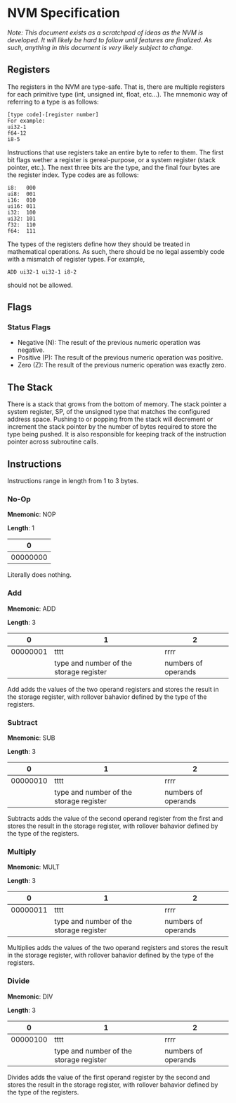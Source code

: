 # NVM Specification

_Note: This document exists as a scratchpad of ideas as the NVM is developed. It will likely be hard to follow until features are finalized. As such, anything in this document is very likely subject to change._

## Registers
The registers in the NVM are type-safe. That is, there are multiple registers for each primitive type (int, unsigned int, float, etc...). The mnemonic way of referring to a type is as follows:
```
[type code]-[register number]
For example:
ui32-1
f64-12
i8-5
```

Instructions that use registers take an entire byte to refer to them. The first bit flags wether a register is gereal-purpose, or a system register (stack pointer, etc.). The next three bits are the type, and the final four bytes are the register index. Type codes are as follows:
```
i8:   000
ui8:  001
i16:  010
ui16: 011
i32:  100
ui32: 101
f32:  110
f64:  111
```

The types of the registers define how they should be treated in mathematical operations. As such, there should be no legal assembly code with a mismatch of register types. For example,
```
ADD ui32-1 ui32-1 i8-2
```

should not be allowed.

## Flags

### Status Flags
- Negative (N): The result of the previous numeric operation was negative.
- Positive (P): The result of the previous numeric operation was positive.
- Zero     (Z): The result of the previous numeric operation was exactly zero.

## The Stack
There is a stack that grows from the bottom of memory. The stack pointer a system register, SP, of the unsigned type that matches the configured address space. Pushing to or popping from the stack will decrement or increment the stack pointer by the number of bytes required to store the type being pushed. It is also responsible for keeping track of the instruction pointer across subroutine calls.

## Instructions
Instructions range in length from 1 to 3 bytes. 

### No-Op
**Mnemonic**: NOP

**Length**: 1

| 0        |
|----------|
| 00000000 |

Literally does nothing.

### Add
**Mnemonic**: ADD

**Length**: 3

| 0        | 1                                       | 2                   |
|----------|-----------------------------------------|---------------------|
| 00000001 | tttt|rrrr                               | rrrr|rrrr           |
|          | type and number of the storage register | numbers of operands |

Add adds the values of the two operand registers and stores the result in the storage register, with rollover bahavior defined by the type of the registers.

### Subtract
**Mnemonic**: SUB

**Length**: 3

| 0        | 1                                       | 2                   |
|----------|-----------------------------------------|---------------------|
| 00000010 | tttt|rrrr                               | rrrr|rrrr           |
|          | type and number of the storage register | numbers of operands |

Subtracts adds the value of the second operand register from the first and stores the result in the storage register, with rollover bahavior defined by the type of the registers.

### Multiply
**Mnemonic**: MULT

**Length**: 3

| 0        | 1                                       | 2                   |
|----------|-----------------------------------------|---------------------|
| 00000011 | tttt|rrrr                               | rrrr|rrrr           |
|          | type and number of the storage register | numbers of operands |

Multiplies adds the values of the two operand registers and stores the result in the storage register, with rollover bahavior defined by the type of the registers.

### Divide
**Mnemonic**: DIV

**Length**: 3

| 0        | 1                                       | 2                   |
|----------|-----------------------------------------|---------------------|
| 00000100 | tttt|rrrr                               | rrrr|rrrr           |
|          | type and number of the storage register | numbers of operands |

Divides adds the value of the first operand register by the second and stores the result in the storage register, with rollover bahavior defined by the type of the registers.
